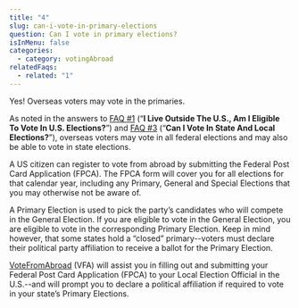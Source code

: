 ```yaml
---
title: "4"
slug: can-i-vote-in-primary-elections
question: Can I vote in primary elections?
isInMenu: false
categories:
  - category: votingAbroad
relatedFaqs:
  - related: "1"
---
```

Yes! Overseas voters may vote in the primaries. 

As noted in the answers to [FAQ #1](/faqs/1) (“**I Live Outside The U.S., Am I Eligible To Vote In U.S. Elections?**”) and [FAQ #3](/faqs/3) (“**Can I Vote In State And Local Elections?**”), overseas voters may vote in all federal elections and may also be able to vote in state elections. 

A US citizen can register to vote from abroad by submitting the Federal Post Card Application (FPCA). The FPCA form will cover you for all elections for that calendar year, including any Primary, General and Special Elections that you may otherwise not be aware of.

A Primary Election is used to pick the party’s candidates who will compete in the General Election. If you are eligible to vote in the General Election, you are eligible to vote in the corresponding Primary Election. Keep in mind however, that some states hold a “closed” primary--voters must declare their political party affiliation to receive a ballot for the Primary Election. 

[VoteFromAbroad](/) (VFA) will assist you in filling out and submitting your Federal Post Card Application (FPCA) to your Local Election Official in the U.S.--and will prompt you to declare a political affiliation if required to vote in your state’s Primary Elections.
